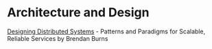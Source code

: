 # Architecture and Design

[Designing Distributed Systems](https://files.idax.me/read/tech-books/D/designing-distributed-systems.pdf) - Patterns and Paradigms for Scalable, Reliable Services by Brendan Burns
